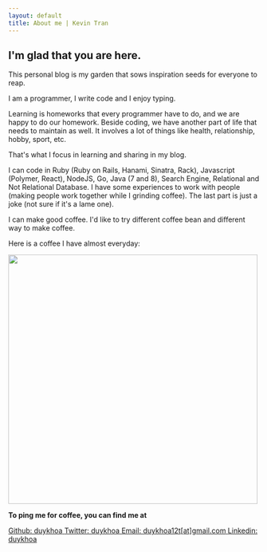 ```yaml
---
layout: default
title: About me | Kevin Tran
---
```


## I'm glad that you are here.

This personal blog is my garden that sows inspiration seeds for everyone to reap.

I am a programmer, I write code and I enjoy typing.

Learning is homeworks that every programmer have to do, and we are happy to do our homework.
Beside coding, we have another part of life that needs to maintain as well.
It involves a lot of things like health, relationship, hobby, sport, etc.

That's what I focus in learning and sharing in my blog.

I can code in Ruby (Ruby on Rails, Hanami, Sinatra, Rack), Javascript (Polymer,
React), NodeJS, Go, Java (7 and 8), Search Engine, Relational and Not Relational Database.
I have some experiences to work with people (making people work together while I grinding coffee).
The last part is just a joke (not sure if it's a lame one).

I can make good coffee. I'd like to try different coffee bean and different way to make coffee.

Here is a coffee I have almost everyday:

<img height="500"
src="https://lh3.googleusercontent.com/YcjsYsbI1MoK9K1MEkmSz2IhU3IFh1ltlQo6-8k3ULKv0BhLDMfmJHuk40ZrKKgKdkAOU4158-rbboOxlZuWfc6EXj6pwiXr73zcAvKbFuU3DrwOkQtVEqvvoAQ5OYSITsaKWrd-Xt2v_eQ7lsYeEjFVFEx87ENmHjhf89EntT8rBq0_Qj4_uIQgiP39FwYt0bErkH8U4TlS-WQw_eUY1pIzRzXoGCjmZweVraw_eeyDJ50NqmQe11mwwi0FLaUtk2Oa6D9ilfKTj4G8gau1Tsscfb8QiuLcWVzu9GZ9Dgjtl6Mm4orAvfsL-AouUVCm3ZV0uRJfuDT6Mju4jmQ-DnZLX64MhTZddHl5M0gqtjCHUwaLfTgj33NUVtlV6jMih4r81ENnSPfDDUP67yF_iKGCdUfK8hj7zUKTcbeaVYq3oTRq4Szr0wpda7NH5GXnACgxqfwn40yHq-xS7eFN73KOIK5XTpPJHiwWyv9J_LXfJIY7EVW-zKkhi3kJqznsPVPkq2Pq0yJ77zf4tcW4g91JiCkIAfsqOc7X65PtxFed6pOBRd-Yb5ABdsTfsz5-RTyNC8TLFsJMMquenqTY46-uvH8inU4Q_QzuZa7-2aEJ1pRZMaBtEYOi1R9J-ACXY1t3lErsMKYn5ONhcyM=w1602-h2134-no"/>

**To ping me for coffee, you can find me at**

<a href="{{ site.github.page  }}">
  <span>Github: duykhoa</span>
</a>

<a href="{{ site.stackoverflow.page }}">
  <span>Twitter: duykhoa</span>
</a>

<a href="mailto:duykhoa12t@gmail.com">
  <span>Email: duykhoa12t[at]gmail.com</span>
</a>

<a href="{{ site.linkedin.page }}">
  <span>Linkedin: duykhoa</span>
</a>
